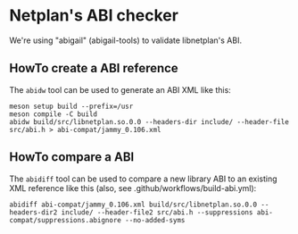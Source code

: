 # Netplan's ABI checker
We're using "abigail" (abigail-tools) to validate libnetplan's ABI.

## HowTo create a ABI reference
The `abidw` tool can be used to generate an ABI XML like this:
```
meson setup build --prefix=/usr
meson compile -C build
abidw build/src/libnetplan.so.0.0 --headers-dir include/ --header-file src/abi.h > abi-compat/jammy_0.106.xml
```

## HowTo compare a ABI
The `abidiff` tool can be used to compare a new library ABI to an existing XML
reference like this (also, see .github/workflows/build-abi.yml):
```
abidiff abi-compat/jammy_0.106.xml build/src/libnetplan.so.0.0 --headers-dir2 include/ --header-file2 src/abi.h --suppressions abi-compat/suppressions.abignore --no-added-syms
```
